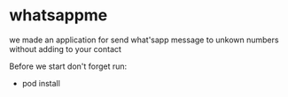 # whatsappme

we made an application for send what'sapp message to unkown numbers without adding to your contact

Before we start don't forget run:
  * pod install
